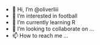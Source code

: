 - 👋 Hi, I’m @oliverliii
- 👀 I’m interested in football
- 🌱 I’m currently learning R
- 💞️ I’m looking to collaborate on ...
- 📫 How to reach me ...

<!---
oliverliii/oliverliii is a ✨ special ✨ repository because its `README.md` (this file) appears on your GitHub profile.
You can click the Preview link to take a look at your changes.
--->
